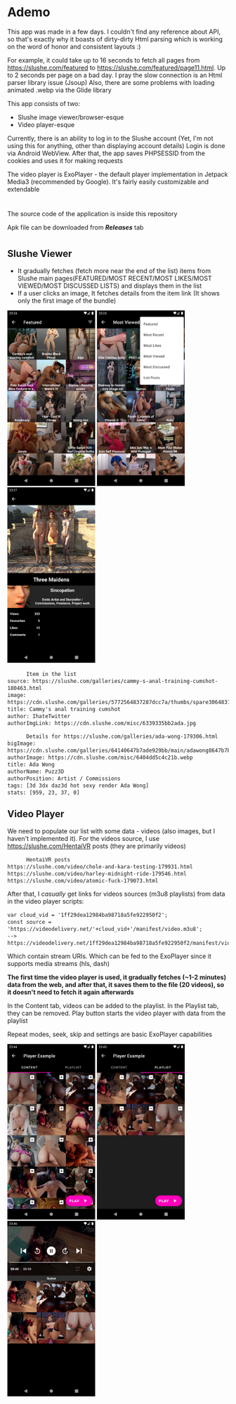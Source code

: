 # Ademo
This app was made in a few days. I couldn't find any reference about API, so that's exactly why it boasts of dirty-dirty Html parsing which is working on the word of honor and consistent layouts :)

For example, it could take up to 16 seconds to fetch all pages from https://slushe.com/featured to https://slushe.com/featured/page11.html. Up to 2 seconds per page on a bad day.
I pray the slow connection is an Html parser library issue (Jsoup)
Also, there are some problems with loading animated .webp via the Glide library

This app consists of two:
* Slushe image viewer/browser-esque
* Video player-esque

Currently, there is an ability to log in to the Slushe account (Yet, I'm not using this for anything, other than displaying account details)
Login is done via Android WebView. After that, the app saves PHPSESSID from the cookies and uses it for making requests

The video player is ExoPlayer - the default player implementation in Jetpack Media3 (recommended by Google). It's fairly easily customizable and extendable

#
The source code of the application is inside this repository

Apk file can be downloaded from _**Releases**_ tab
#

## Slushe Viewer

* It gradually fetches (fetch more near the end of the list) items from Slushe main pages(FEATURED/MOST RECENT/MOST LIKES/MOST VIEWED/MOST DISCUSSED LISTS) and displays them in the list
* If a user clicks an image, It fetches details from the item link (It shows only the first image of the bundle)

<p float="left">
  <img src="/.github/1.png" width="200" />
  <img src="/.github/2.png" width="200" />
  <img src="/.github/3.png" width="200" />
</p>

```
      Item in the list
source: https://slushe.com/galleries/cammy-s-anal-training-cumshot-180463.html
image: https://cdn.slushe.com/galleries/5772564837287dcc7a/thumbs/spare30648372a8d3566.webp
title: Cammy's anal training cumshot
author: IhateTwitter
authorImgLink: https://cdn.slushe.com/misc/6339335bb2ada.jpg
```
```
      Details for https://slushe.com/galleries/ada-wong-179306.html
bigImage: https://cdn.slushe.com/galleries/64140647b7ade929bb/main/adawong8647b7b08583ae.jpg
authorImage: https://cdn.slushe.com/misc/6404dd5c4c21b.webp
title: Ada Wong
authorName: Puzz3D
authorPosition: Artist / Commissions
tags: [3d 3dx daz3d hot sexy render Ada Wong]
stats: [959, 23, 37, 0]
```

## Video Player

We need to populate our list with some data - videos (also images, but I haven't implemented it). For the videos source, I use https://slushe.com/HentaiVR posts (they are primarily videos)
```
      HentaiVR posts
https://slushe.com/video/chole-and-kara-testing-179931.html
https://slushe.com/video/harley-midnight-ride-179546.html
https://slushe.com/video/atomic-fuck-179073.html
```
After that, I _casually_ get links for videos sources (m3u8 playlists) from data in the video player scripts:
```
var cloud_vid = '1ff29dea12984ba98718a5fe922950f2';
const source = 'https://videodelivery.net/'+cloud_vid+'/manifest/video.m3u8';
-->
https://videodelivery.net/1ff29dea12984ba98718a5fe922950f2/manifest/video.m3u8
```
Which contain stream URIs. Which can be fed to the ExoPlayer since it supports media streams (hls, dash)

**The first time the video player is used, it gradually fetches (~1-2 minutes) data from the web, and after that, it saves them to the file (20 videos), so it doesn't need to fetch it again afterwards**

In the Content tab, videos can be added to the playlist. In the Playlist tab, they can be removed. Play button starts the video player with data from the playlist

Repeat modes, seek, skip and settings are basic ExoPlayer capabilities

<p float="left">
  <img src="/.github/4.png" width="200" />
  <img src="/.github/5.png" width="200" /> 
  <img src="/.github/6.png" width="200" />
</p>